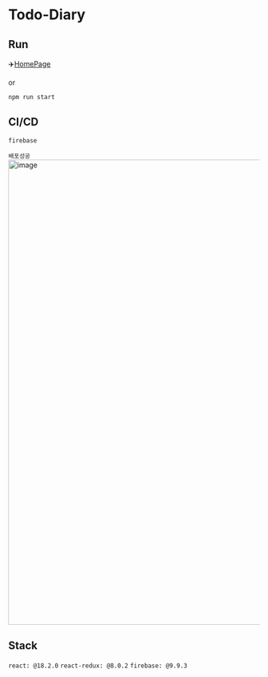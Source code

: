 # Todo-Diary

## Run

✈️[HomePage](https://new-diary-4c98c.web.app/)

or

```js
npm run start
```

## CI/CD

`firebase`

`배포성공`
<img width="930" alt="image" src="https://user-images.githubusercontent.com/58504382/191635508-eb878bae-930d-4d87-8394-327310a2f2b4.png">

## Stack

`react: @18.2.0`
`react-redux: @8.0.2`
`firebase: @9.9.3`

